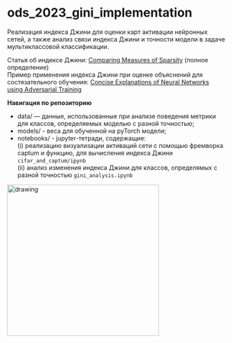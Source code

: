 # ods_2023_gini_implementation
Реализация индекса Джини для оценки карт активации нейронных сетей, а также анализ связи индекса Джини и точности модели в задаче мультиклассовой классификации.

Статья об индексе Джини: [Comparing Measures of Sparsity](https://arxiv.org/pdf/0811.4706v2.pdf) (полное определение) \
Пример применения индекса Джини при оценке объяснений для состязательного обучения: [Concise Explanations of Neural Networks using Adversarial Training](https://arxiv.org/pdf/1810.06583.pdf)

**Навигация по репозиторию**
-  data/ — данные, использованные при анализе поведения метрики для классов, определяемых моделью c разной точностью;
-  models/ - веса для обученной на pyTorch модели;
-  notebooks/ - jupyter-тетради, содержащие: \
(i) реализацию визуализации активаций сети с помощью фремворка captum и функцию, для вычисления индекса Джини `cifar_and_captum/ipynb` \
(ii) анализ изменения индекса Джини для классов, определямых с разной точностью `gini_analysis.ipynb`

<img src="https://ie.wampi.ru/2023/07/10/SNIMOK-EKRANA-2023-07-10-V-15.35.25.png" alt="drawing" style="width:350px;"/>
